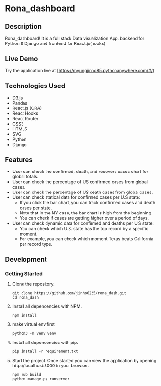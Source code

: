 # Rona_dashboard

## Description

Rona_dashboard! It is a full stack Data visualization App. backend for Python & Django and frontend for React.js(hooks)


## Live Demo

Try the application live at [https://myungjinho85.pythonanywhere.com/#/)

## Technologies Used

- D3.js
- Pandas
- React.js (CRA)
- React Hooks
- React Router
- CSS3
- HTML5
- SVG
- Python
- Django

## Features

- User can check the confirmed, death, and recovery cases chart for global totals.
- User can check the percentage of US confirmed cases from global cases.
- User can check the percentage of US death cases from global cases.
- User can check statical data for confirmed cases per U.S state:
   - If you click the bar chart, you can track confirmed cases and death cases per state.
   - Note that in the NY case, the bar chart is high from the beginning.
   - You can check if cases are getting higher over a period of days.
- User can check dynamic data for confirmed and deaths per U.S state:
   - You can check which U.S. state has the top record by a specific moment.
   - For example, you can check which moment Texas beats California per record type.


## Development

### Getting Started

1. Clone the repository.

   ```shell
   git clone https://github.com/jinho6225/rona_dash.git
   cd rona_dash
   ```

2. Install all dependencies with NPM.

   ```shell
   npm install
   ```

3. make virtual env first

   ```shell
   python3 -m venv venv
   ```
   
4. Install all dependencies with pip.

   ```shell
   pip install -r requirement.txt
   ```
   
5. Start the project. Once started you can view the application by opening http://localhost:8000 in your browser.

   ```shell
   npm rub build
   python manage.py runserver
   ```
